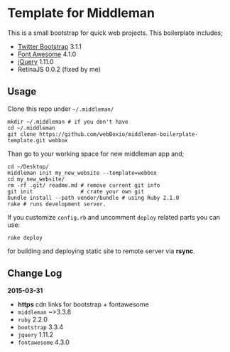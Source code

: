 # Template for Middleman

This is a small bootstrap for quick web projects. This boilerplate includes;

- [Twitter Bootstrap][1] 3.1.1
- [Font Awesome][2] 4.1.0
- [jQuery][3] 1.11.0
- RetinaJS 0.0.2 (fixed by me)

## Usage

Clone this repo under `~/.middleman/`

    mkdir ~/.middleman # if you don't have
    cd ~/.middleman
    git clone https://github.com/webBoxio/middleman-boilerplate-template.git webbox

Than go to your working space for new middleman app and;

    cd ~/Desktop/
    middleman init my_new_website --template=webbox
    cd my_new_website/
    rm -rf .git/ readme.md # remove current git info
    git init               # crate your own git
    bundle install --path vendor/bundle # using Ruby 2.1.0
    rake # runs development server.

If you customize `config.rb` and uncomment `deploy` related parts
you can use:

    rake deploy

for building and deploying static site to remote server via **rsync**.


## Change Log

**2015-03-31**

* **https** cdn links for bootstrap + fontawesome
* `middleman` ~>3.3.8
* `ruby` 2.2.0
* `bootstrap` 3.3.4
* `jquery` 1.11.2
* `fontawesome` 4.3.0




[1]: http://getbootstrap.com/
[2]: http://fontawesome.io
[3]: http://jquery.com/download/
